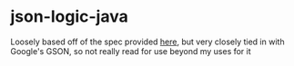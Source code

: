 # json-logic-java

Loosely based off of the spec provided [here](http://jsonlogic.com/), but very closely tied in with Google's GSON, so not really read for use beyond my uses for it
